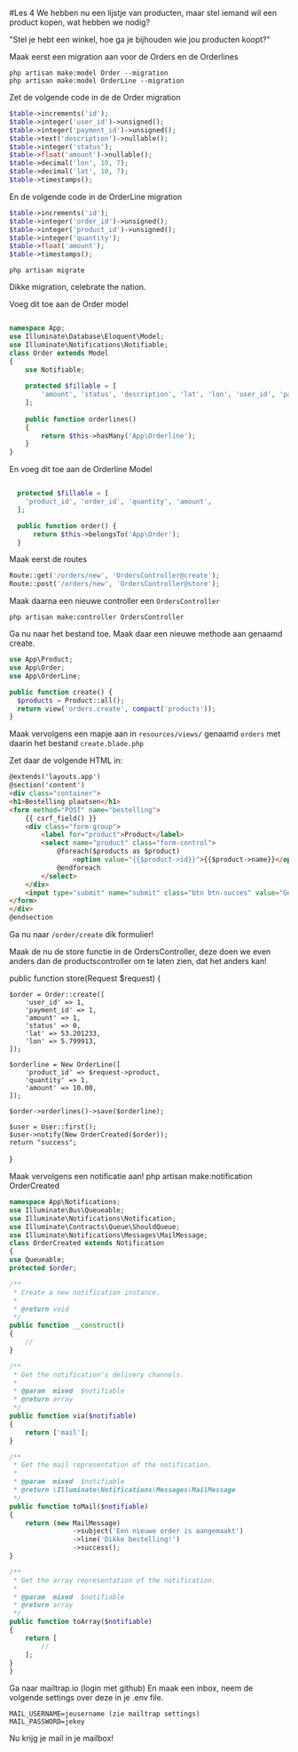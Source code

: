 #Les 4
We hebben nu een lijstje van producten, maar stel iemand wil een product kopen, wat hebben we nodig?

"Stel je hebt een winkel, hoe ga je bijhouden wie jou producten koopt?"

Maak eerst een migration aan voor de Orders en de Orderlines

	php artisan make:model Order --migration
	php artisan make:model OrderLine --migration

Zet de volgende code in de de Order migration

```php
$table->increments('id');
$table->integer('user_id')->unsigned();
$table->integer('payment_id')->unsigned();
$table->text('description')->nullable();
$table->integer('status');
$table->float('amount')->nullable();
$table->decimal('lon', 10, 7);
$table->decimal('lat', 10, 7);
$table->timestamps();
```

En de volgende code in de OrderLine migration

```php
$table->increments('id');
$table->integer('order_id')->unsigned();
$table->integer('product_id')->unsigned();
$table->integer('quantity');
$table->float('amount');
$table->timestamps();
```

	php artisan migrate

Dikke migration, celebrate the nation.

Voeg dit toe aan de Order model

```php

namespace App;
use Illuminate\Database\Eloquent\Model;
use Illuminate\Notifications\Notifiable;
class Order extends Model
{
	use Notifiable;
	
	protected $fillable = [
	    'amount', 'status', 'description', 'lat', 'lon', 'user_id', 'payment_id'
	];
	
	public function orderlines()
	{
	    return $this->hasMany('App\Orderline');
	}
}
```

En voeg dit toe aan de Orderline Model

```php

  protected $fillable = [
  	'product_id', 'order_id', 'quantity', 'amount',
  ];

  public function order() {
      return $this->belongsTo('App\Order');
  }
```


Maak eerst de routes

``` php
Route::get('/orders/new', 'OrdersController@create');
Route::post('/orders/new', 'OrdersController@store');
```

Maak daarna een nieuwe controller een `OrdersController`

	php artisan make:controller OrdersController

Ga nu naar het bestand toe.
Maak daar een nieuwe methode aan genaamd create.

```php
use App\Product;
use App\Order;
use App\OrderLine;

public function create() {
  $products = Product::all();
  return view('orders.create', compact('products'));
}
```

Maak vervolgens een mapje aan in `resources/views/` genaamd `orders` met daarin het bestand `create.blade.php`

Zet daar de volgende HTML in:

```html
@extends('layouts.app')
@section('content')
<div class="container">
<h1>Bestelling plaatsen</h1>
<form method="POST" name="bestelling">
    {{ csrf_field() }}
    <div class="form-group">
        <label for="product">Product</label>
		<select name="product" class="form-control">
			@foreach($products as $product)
				<option value="{{$product->id}}">{{$product->name}}</option>
			@endforeach
		</select>
    </div>
    <input type="submit" name="submit" class="btn btn-succes" value="Geef mij bier!">
</form>
</div>
@endsection
```

Ga nu naar `/order/create` dik formulier!

Maak de nu de store functie in de OrdersController, deze doen we even anders dan de productscontroller om te laten zien, dat het anders kan!

public function store(Request $request)
{

    $order = Order::create([
        'user_id' => 1,
        'payment_id' => 1,
        'amount' => 1,
        'status' => 0,
        'lat' => 53.201233,
        'lon' => 5.799913,
    ]);

    $orderline = New OrderLine([
        'product_id' => $request->product,
        'quantity' => 1,
        'amount' => 10.00,
    ]);

    $order->orderlines()->save($orderline);

    $user = User::first();
    $user->notify(New OrderCreated($order));
    return "success";

}

Maak vervolgens een notificatie aan!
	php artisan make:notification OrderCreated
	

```php
namespace App\Notifications;
use Illuminate\Bus\Queueable;
use Illuminate\Notifications\Notification;
use Illuminate\Contracts\Queue\ShouldQueue;
use Illuminate\Notifications\Messages\MailMessage;
class OrderCreated extends Notification
{
use Queueable;
protected $order;

/**
 * Create a new notification instance.
 *
 * @return void
 */
public function __construct()
{
    //
}

/**
 * Get the notification's delivery channels.
 *
 * @param  mixed  $notifiable
 * @return array
 */
public function via($notifiable)
{
    return ['mail'];
}

/**
 * Get the mail representation of the notification.
 *
 * @param  mixed  $notifiable
 * @return \Illuminate\Notifications\Messages\MailMessage
 */
public function toMail($notifiable)
{
    return (new MailMessage)
                ->subject('Een nieuwe order is aangemaakt')
                ->line('Dikke bestelling!')
                ->success();
}

/**
 * Get the array representation of the notification.
 *
 * @param  mixed  $notifiable
 * @return array
 */
public function toArray($notifiable)
{
    return [
        //
    ];
}
}
```

Ga naar mailtrap.io (login met github)
En maak een inbox, neem de volgende settings over deze in je .env file.

	MAIL_USERNAME=jeusername (zie mailtrap settings)
	MAIL_PASSWORD=jekey
	
Nu krijg je mail in je mailbox!